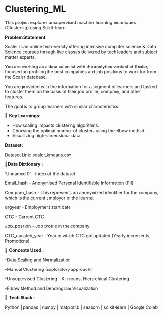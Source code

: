 # Clustering_ML
This project explores unsupervised machine learning techniques (Clustering) using Scikit-learn.

**Problem Statement**

Scaler is an online tech-versity offering intensive computer science & Data Science courses through live classes delivered by tech leaders and subject matter experts.

You are working as a data scientist with the analytics vertical of Scaler, focused on profiling the best companies and job positions to work for from the Scaler database. 

You are provided with the information for a segment of learners and tasked to cluster them on the basis of their job profile, company, and other features.

The goal is to group learners with similar characteristics.

🎯 **Key Learnings:**
- How scaling impacts clustering algorithms.
- Choosing the optimal number of clusters using the elbow method.
- Visualizing high-dimensional data.

**Dataset:**

Dataset Link: scaler_kmeans.csv

📘**Data Dictionary :**

‘Unnamed 0’ - Index of the dataset

Email_hash - Anonymised Personal Identifiable Information (PII)

Company_hash - This represents an anonymized identifier for the company, which is the current employer of the learner.

orgyear - Employment start date

CTC - Current CTC

Job_position - Job profile in the company

CTC_updated_year - Year in which CTC got updated (Yearly increments, Promotions)


🧮 **Concepts Used :**

-Data Scaling and Normalization

-Manual Clustering (Exploratory approach)

-Unsupervised Clustering - K- means, Hierarchical Clustering

-Elbow Method and Dendrogram Visualization

🧰 **Tech Stack :**

Python | pandas | numpy | matplotlib | seaborn | scikit-learn | Google Colab
